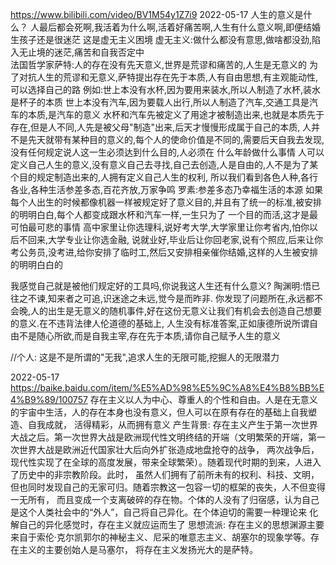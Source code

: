 
https://www.bilibili.com/video/BV1M54y1Z7i9  2022-05-17
人生的意义是什么？
人最后都会死啊,我活着为什么啊,活着好痛苦啊,人生有什么意义啊,即便结婚生孩子还是很迷茫  这是虚无主义困境
虚无主义:做什么都没有意思,做啥都没劲,陷入无止境的迷茫,痛苦和自我否定中  
法国哲学家萨特:人的存在没有先天意义,世界是荒谬和痛苦的,人生是无意义的
为了对抗人生的荒谬和无意义,萨特提出存在先于本质,人有自由思想,有主观能动性,可以选择自己的路
例如:世上本没有水杯,因为要用来装水,所以人制造了水杯,装水是杯子的本质
世上本没有汽车,因为要载人出行,所以人制造了汽车,交通工具是汽车的本质,是汽车的意义
水杯和汽车先被定义了用途才被制造出来,也就是本质先于存在,但是人不同,人先是被父母"制造"出来,后天才慢慢形成属于自己的本质,
人并不是先天就带有某种目的意义的,每个人的使命价值是不同的,需要后天自我去发现,没有任何规定说人这一生必须达到什么目的,人必须在
什么年龄做什么事情
人可以定义自己人生的意义,没有意义自己去寻找,自己去创造,人是自由的,人不是为了某个目的规定制造出来的,人拥有定义自己人生的权利,
所以我们看到各色人种,各行各业,各种生活参差多态,百花齐放,万家争鸣  罗素:参差多态乃幸福生活的本源
如果每个人出生的时候都像机器一样被规定好了意义目的,并且有了统一的标准,被安排的明明白白,每个人都变成跟水杯和汽车一样,一生只为了
一个目的而活,这才是最可怕最可悲的事情   高中家里让你选理科,说好考大学,大学家里让你考省内,怕你以后不回来,大学专业让你选金融,
  说就业好,毕业后让你回老家,说有个照应,后来让你考公务员,没考进,给你安排了临时工,然后又安排相亲催你结婚,这样的人生被安排的明明白白的

我感觉自己就是被他们规定好的工具吗,你说我这人生还有什么意义?
陶渊明:悟已往之不谏,知来者之可追,识迷途之未远,觉今是而昨非.
你发现了问题所在,永远都不会晚,人的出生是无意义的随机事件,好在这份无意义让我们有机会去创造自己想要的意义.在不违背法律人伦道德的基础上,
人生没有标准答案,正如康德所说所谓自由不是随心所欲,而是自我主宰,存在先于本质,请你自己赋予人生的意义

//个人: 这是不是所谓的"无我",追求人生的无限可能,挖掘人的无限潜力



2022-05-17
https://baike.baidu.com/item/%E5%AD%98%E5%9C%A8%E4%B8%BB%E4%B9%89/100757
存在主义以人为中心、尊重人的个性和自由。人是在无意义的宇宙中生活，人的存在本身也没有意义，但人可以在原有存在的基础上自我塑造、自我成就，
   活得精彩，从而拥有意义
产生背景:
存在主义产生于第一次世界大战之后。第一次世界大战是欧洲现代性文明终结的开端（文明繁荣的开端，第一次世界大战是欧洲近代国家壮大后向外扩张造成地盘抢夺的战争，
两次战争后，现代性实现了在全球的高度发展，带来全球繁荣）。随着现代时期的到来，人进入了历史中的非宗教阶段。此时，
虽然人们拥有了前所未有的权利、科技、文明，但也同时发现自己的无家可归。随着宗教这一包容一切的框架的丧失，人不但变得一无所有，
而且变成一个支离破碎的存在物。个体的人没有了归宿感，认为自己是这个人类社会中的“外人”，自己将自己异化。在个体迫切的需要一种理论来
化解自己的异化感觉时，存在主义就应运而生了
思想流派:
存在主义的思想渊源主要来自于索伦·克尔凯郭尔的神秘主义、尼采的唯意志主义、胡塞尔的现象学等。存在主义的主要创始人是马塞尔，
将存在主义发扬光大的是萨特。

